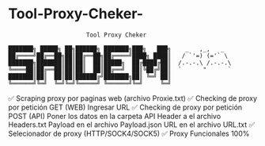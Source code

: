 # Tool-Proxy-Cheker-
                          Tool Proxy Cheker                           

    ███████╗ █████╗ ██╗██████╗ ███████╗███╗   ███╗    _   ,_,   _
    ██╔════╝██╔══██╗██║██╔══██╗██╔════╝████╗ ████║   / `'=) (='` \
    ███████╗███████║██║██║  ██║█████╗  ██╔████╔██║  /.-.-.\ /.-.-.\
    ╚════██║██╔══██║██║██║  ██║██╔══╝  ██║╚██╔╝██║  `      "      `
    ███████║██║  ██║██║██████╔╝███████╗██║ ╚═╝ ██║
    ╚══════╝╚═╝  ╚═╝╚═╝╚═════╝ ╚══════╝╚═╝     ╚═╝

✅ Scraping proxy por paginas web (archivo Proxie.txt)
✅ Checking de proxy por petición GET (WEB)
    Ingresar URL
✅ Checking de proxy por petición POST (API)
    Poner los datos en la carpeta API 
    Header a el archivo Headers.txt
    Payload en el archivo Payload.json
    URL en el archivo URL.txt
✅ Selecionador de proxy (HTTP/SOCK4/SOCK5)
✅ Proxy Funcionales 100%

